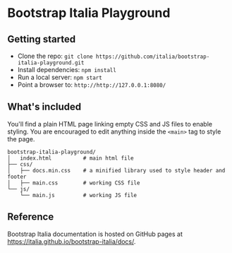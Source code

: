 # Bootstrap Italia Playground

## Getting started

* Clone the repo: `git clone https://github.com/italia/bootstrap-italia-playground.git`
* Install dependencies: `npm install`
* Run a local server: `npm start`
* Point a browser to: `http://http://127.0.0.1:8080/`

## What's included

You'll find a plain HTML page linking empty CSS and JS files to enable styling. You are encouraged to edit anything inside the `<main>` tag to style the page. 

```
bootstrap-italia-playground/
│   index.html          # main html file
├── css/
│   ├── docs.min.css    # a minified library used to style header and footer
│   ├── main.css        # working CSS file
└── js/
    └── main.js         # working JS file
```

## Reference

Bootstrap Italia documentation is hosted on GitHub pages at https://italia.github.io/bootstrap-italia/docs/.

